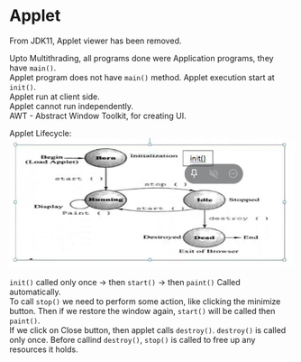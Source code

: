# Applet

From JDK11, Applet viewer has been removed.

Upto Multithrading, all programs done were Application programs, they have `main()`.  
Applet program does not have `main()` method. Applet execution start at `init()`.  
Applet run at client side.  
Applet cannot run independently.  
AWT - Abstract Window Toolkit, for creating UI.  

Applet Lifecycle:
![Applet Lifecycle](./images/appletLifeCycle.jpeg)

`init()` called only once -> then `start()` -> then `paint()` Called automatically.  
To call `stop()` we need to perform some action, like clicking the minimize button. Then if we restore the window again, `start()` will be called then `paint()`.  
If we click on Close button, then applet calls `destroy()`. `destroy()` is called only once. Before callind `destroy()`, `stop()` is called to free up any resources it holds.